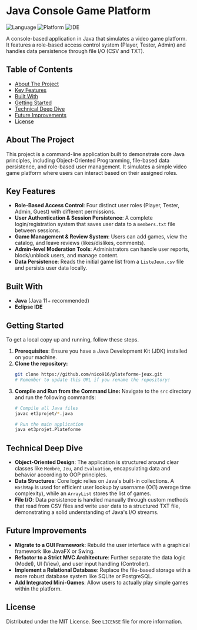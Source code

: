 # Java Console Game Platform

![Language](https://img.shields.io/badge/language-Java-B07219?style=flat-square)
![Platform](https://img.shields.io/badge/platform-Console%20(CLI)-lightgrey?style=flat-square)
![IDE](https://img.shields.io/badge/IDE-Eclipse-2C2255?style=flat-square)

A console-based application in Java that simulates a video game platform. It features a role-based access control system (Player, Tester, Admin) and handles data persistence through file I/O (CSV and TXT).

## Table of Contents

- [About The Project](#about-the-project)
- [Key Features](#key-features)
- [Built With](#built-with)
- [Getting Started](#getting-started)
- [Technical Deep Dive](#technical-deep-dive)
- [Future Improvements](#future-improvements)
- [License](#license)

## About The Project

This project is a command-line application built to demonstrate core Java principles, including Object-Oriented Programming, file-based data persistence, and role-based user management. It simulates a simple video game platform where users can interact based on their assigned roles.

## Key Features

-   **Role-Based Access Control**: Four distinct user roles (Player, Tester, Admin, Guest) with different permissions.
-   **User Authentication & Session Persistence**: A complete login/registration system that saves user data to a `members.txt` file between sessions.
-   **Game Management & Review System**: Users can add games, view the catalog, and leave reviews (likes/dislikes, comments).
-   **Admin-level Moderation Tools**: Administrators can handle user reports, block/unblock users, and manage content.
-   **Data Persistence**: Reads the initial game list from a `ListeJeux.csv` file and persists user data locally.

## Built With

-   **Java** (Java 11+ recommended)
-   **Eclipse IDE**

## Getting Started

To get a local copy up and running, follow these steps.

1.  **Prerequisites**: Ensure you have a Java Development Kit (JDK) installed on your machine.
2.  **Clone the repository:**
    ```sh
    git clone https://github.com/nico916/plateforme-jeux.git 
    # Remember to update this URL if you rename the repository!
    ```
3.  **Compile and Run from the Command Line:**
    Navigate to the `src` directory and run the following commands:
    ```sh
    # Compile all Java files
    javac et3projet/*.java
    
    # Run the main application
    java et3projet.Plateforme
    ```

## Technical Deep Dive

-   **Object-Oriented Design**: The application is structured around clear classes like `Membre`, `Jeu`, and `Evaluation`, encapsulating data and behavior according to OOP principles.
-   **Data Structures**: Core logic relies on Java's built-in collections. A `HashMap` is used for efficient user lookup by username (O(1) average time complexity), while an `ArrayList` stores the list of games.
-   **File I/O**: Data persistence is handled manually through custom methods that read from CSV files and write user data to a structured TXT file, demonstrating a solid understanding of Java's I/O streams.

## Future Improvements

-   **Migrate to a GUI Framework**: Rebuild the user interface with a graphical framework like JavaFX or Swing.
-   **Refactor to a Strict MVC Architecture**: Further separate the data logic (Model), UI (View), and user input handling (Controller).
-   **Implement a Relational Database**: Replace the file-based storage with a more robust database system like SQLite or PostgreSQL.
-   **Add Integrated Mini-Games**: Allow users to actually play simple games within the platform.

## License

Distributed under the MIT License. See `LICENSE` file for more information.
